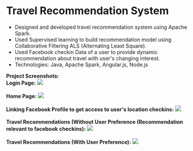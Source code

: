 # Travel Recommendation System
<ul>
<li> Designed and developed travel recommendation system using Apache Spark.</li>
<li> Used  Supervised learning to build recommendation model using Collaborative Filtering  ALS  
   (Alternating Least Square). </li>
<li> Used Facebook checkin Data of a user to provide dynamic recommendation about travel with 
   user's changing interest.</li>
<li> Technologies: Java, Apache Spark, Angular.js, Node.js </li>
</ul>

<b>Project Screenshots:</b><br/>
<b>Login Page:</b>
<img src="https://github.com/jagrutipatil/Travel-Recommendation-System/blob/master/screenshots/login.png">
<br/>
<br/>
<b>Home Page:</b>
<img src="https://github.com/jagrutipatil/Travel-Recommendation-System/blob/master/screenshots/homepage.png">
<br/>
<br/>
<b>Linking Facebook Profile to get access to user's location checkins:</b>
<img src="https://github.com/jagrutipatil/Travel-Recommendation-System/blob/master/screenshots/facebooklink.png">
<br/>
<br/>
<b>Travel Recommendations (Without User Preference (Recommendation relevant to facebook checkins): </b>
<img src="https://github.com/jagrutipatil/Travel-Recommendation-System/blob/master/screenshots/recommendations.png">
<br/>
<br/>
<b>Travel Recommendations (With User Preference):</b>
<img src="https://github.com/jagrutipatil/Travel-Recommendation-System/blob/master/screenshots/recommendations2.png">
<br/>

